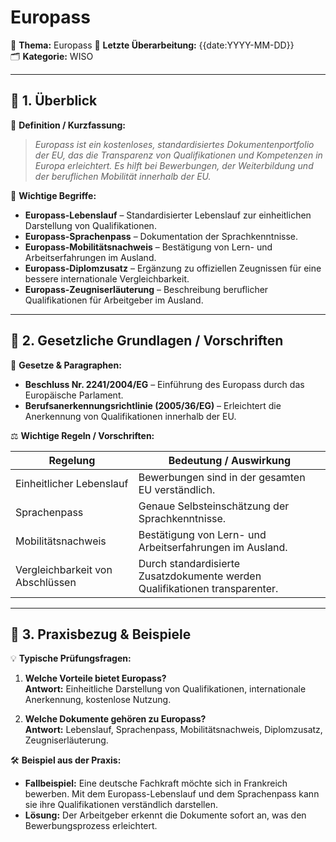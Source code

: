 # Europass

📌 **Thema:** Europass 
📅 **Letzte Überarbeitung:** {{date:YYYY-MM-DD}}  
🗂 **Kategorie:** WISO

---

## 🔹 1. Überblick

📖 **Definition / Kurzfassung:**

> _Europass ist ein kostenloses, standardisiertes Dokumentenportfolio der EU, das die Transparenz von Qualifikationen und Kompetenzen in Europa erleichtert. Es hilft bei Bewerbungen, der Weiterbildung und der beruflichen Mobilität innerhalb der EU._

🔑 **Wichtige Begriffe:**

- **Europass-Lebenslauf** – Standardisierter Lebenslauf zur einheitlichen Darstellung von Qualifikationen.
- **Europass-Sprachenpass** – Dokumentation der Sprachkenntnisse.
- **Europass-Mobilitätsnachweis** – Bestätigung von Lern- und Arbeitserfahrungen im Ausland.
- **Europass-Diplomzusatz** – Ergänzung zu offiziellen Zeugnissen für eine bessere internationale Vergleichbarkeit.
- **Europass-Zeugniserläuterung** – Beschreibung beruflicher Qualifikationen für Arbeitgeber im Ausland.

---

## 🔹 2. Gesetzliche Grundlagen / Vorschriften

📜 **Gesetze & Paragraphen:**

- **Beschluss Nr. 2241/2004/EG** – Einführung des Europass durch das Europäische Parlament.
- **Berufsanerkennungsrichtlinie (2005/36/EG)** – Erleichtert die Anerkennung von Qualifikationen innerhalb der EU.

⚖️ **Wichtige Regeln / Vorschriften:**

|Regelung|Bedeutung / Auswirkung|
|---|---|
|Einheitlicher Lebenslauf|Bewerbungen sind in der gesamten EU verständlich.|
|Sprachenpass|Genaue Selbsteinschätzung der Sprachkenntnisse.|
|Mobilitätsnachweis|Bestätigung von Lern- und Arbeitserfahrungen im Ausland.|
|Vergleichbarkeit von Abschlüssen|Durch standardisierte Zusatzdokumente werden Qualifikationen transparenter.|

---

## 🔹 3. Praxisbezug & Beispiele

💡 **Typische Prüfungsfragen:**

1. **Welche Vorteile bietet Europass?**  
    **Antwort:** Einheitliche Darstellung von Qualifikationen, internationale Anerkennung, kostenlose Nutzung.
    
2. **Welche Dokumente gehören zu Europass?**  
    **Antwort:** Lebenslauf, Sprachenpass, Mobilitätsnachweis, Diplomzusatz, Zeugniserläuterung.
    

🛠 **Beispiel aus der Praxis:**

- **Fallbeispiel:** Eine deutsche Fachkraft möchte sich in Frankreich bewerben. Mit dem Europass-Lebenslauf und dem Sprachenpass kann sie ihre Qualifikationen verständlich darstellen.
- **Lösung:** Der Arbeitgeber erkennt die Dokumente sofort an, was den Bewerbungsprozess erleichtert.
